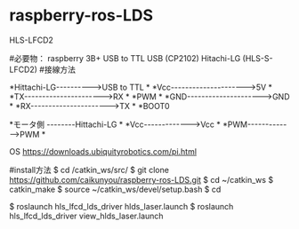# raspberry-ros-LDS

HLS-LFCD2

#必要物：
       raspberry 3B+ 
       USB to TTL USB (CP2102)
       Hitachi-LG (HLS-S-LFCD2)
#接線方法

*Hittachi-LG---------->USB to TTL           *
*Vcc--------------------->5V           *
*TX---------------------->RX           *
*PWM           *
*GND--------------------->GND           *
*RX---------------------->TX           *
*BOOT0           
           
*モータ側 --------Hittachi-LG           *
*Vcc------------->Vcc           *
*PWM------------->PWM           *

OS https://downloads.ubiquityrobotics.com/pi.html

#install方法
$  cd /catkin_ws/src/
$  git clone https://github.com/caikunyou/raspberry-ros-LDS.git
$  cd  ~/catkin_ws
$  catkin_make
$  source ~/catkin_ws/devel/setup.bash
$  cd

$  roslaunch hls_lfcd_lds_driver hlds_laser.launch
$  roslaunch hls_lfcd_lds_driver view_hlds_laser.launch
